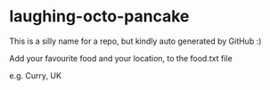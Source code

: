 # laughing-octo-pancake

This is a silly name for a repo, but kindly auto generated by GitHub :)

Add your favourite food and your location, to the food.txt file

e.g. 
Curry, UK
